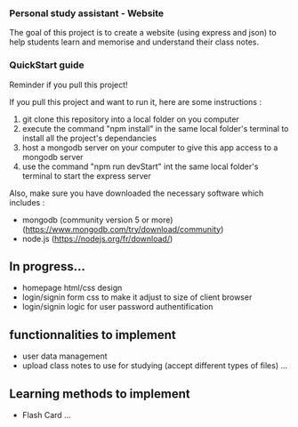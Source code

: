 ### Personal study assistant - Website

The goal of this project is to create a website (using express and json) to help students learn and memorise and understand their class notes.

### QuickStart guide

Reminder if you pull this project!

If you pull this project and want to run it, here are some instructions :

1) git clone this repository into a local folder on you computer
2) execute the command "npm install" in the same local folder's terminal to install all the project's dependancies
3) host a mongodb server on your computer to give this app access to a mongodb server
4) use the command "npm run devStart" int the same local folder's terminal to start the express server

Also, make sure you have downloaded the necessary software which includes :
  - mongodb (community version 5 or more) (https://www.mongodb.com/try/download/community)
  - node.js (https://nodejs.org/fr/download/)

## In progress...

- homepage html/css design
- login/signin form css to make it adjust to size of client browser
- login/signin logic for user password authentification

## functionnalities to implement

- user data management
- upload class notes to use for studying (accept different types of files)
  ...

## Learning methods to implement

- Flash Card
  ...
